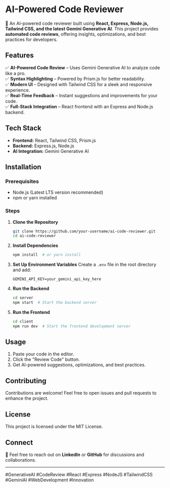 # AI-Powered Code Reviewer

🚀 An AI-powered code reviewer built using **React, Express, Node.js, Tailwind CSS, and the latest Gemini Generative AI**. This project provides **automated code reviews**, offering insights, optimizations, and best practices for developers.

## Features
✅ **AI-Powered Code Review** – Uses Gemini Generative AI to analyze code like a pro.  
✅ **Syntax Highlighting** – Powered by Prism.js for better readability.  
✅ **Modern UI** – Designed with Tailwind CSS for a sleek and responsive experience.  
✅ **Real-Time Feedback** – Instant suggestions and improvements for your code.  
✅ **Full-Stack Integration** – React frontend with an Express and Node.js backend.  

## Tech Stack
- **Frontend:** React, Tailwind CSS, Prism.js
- **Backend:** Express.js, Node.js
- **AI Integration:** Gemini Generative AI

## Installation

### Prerequisites
- Node.js (Latest LTS version recommended)
- npm or yarn installed

### Steps
1. **Clone the Repository**
   ```sh
   git clone https://github.com/your-username/ai-code-reviewer.git
   cd ai-code-reviewer
   ```

2. **Install Dependencies**
   ```sh
   npm install  # or yarn install
   ```

3. **Set Up Environment Variables**
   Create a `.env` file in the root directory and add:
   ```env
   GEMINI_API_KEY=your_gemini_api_key_here
   ```

4. **Run the Backend**
   ```sh
   cd server
   npm start  # Start the backend server
   ```

5. **Run the Frontend**
   ```sh
   cd client
   npm run dev  # Start the frontend development server
   ```

## Usage
1. Paste your code in the editor.
2. Click the "Review Code" button.
3. Get AI-powered suggestions, optimizations, and best practices.

## Contributing
Contributions are welcome! Feel free to open issues and pull requests to enhance the project.

## License
This project is licensed under the MIT License.

## Connect
💬 Feel free to reach out on **LinkedIn** or **GitHub** for discussions and collaborations.

---

#GenerativeAI #CodeReview #React #Express #NodeJS #TailwindCSS #GeminiAI #WebDevelopment #Innovation
